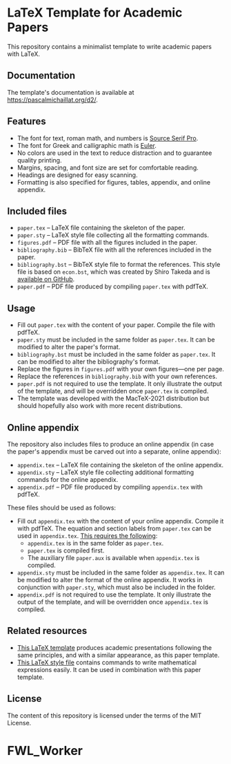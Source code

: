 # LaTeX Template for Academic Papers

This repository contains a minimalist template to write academic papers with LaTeX.

## Documentation

The template's documentation is available at https://pascalmichaillat.org/d2/.

## Features

+ The font for text, roman math, and numbers is [Source Serif Pro](https://fonts.google.com/specimen/Source+Serif+Pro).
+ The font for Greek and calligraphic math is [Euler](http://luc.devroye.org/fonts-26139.html).
+ No colors are used in the text to reduce distraction and to guarantee quality printing.
+ Margins, spacing, and font size are set for comfortable reading.
+ Headings are designed for easy scanning.
+ Formatting is also specified for figures, tables, appendix, and online appendix.

## Included files

+ `paper.tex` –  LaTeX file containing the skeleton of the paper.
+ `paper.sty` –  LaTeX style file collecting all the formatting commands.
+ `figures.pdf` – PDF file with all the figures included in the paper.
+ `bibliography.bib` – BibTeX file with all the references included in the paper.
+ `bibliography.bst` – BibTeX style file to format the references. This style file is based on `econ.bst`, which was created by Shiro Takeda and is [available on GitHub](https://github.com/ShiroTakeda/econ-bst).
+ `paper.pdf` – PDF file produced by compiling `paper.tex` with pdfTeX.

## Usage

+ Fill out `paper.tex` with the content of your paper. Compile the file with pdfTeX.
+ `paper.sty` must be included in the same folder as `paper.tex`. It can be modified to alter the paper's format.
+ `bibliography.bst` must be included in the same folder as `paper.tex`. It can be modified to alter the bibliography's format.
+ Replace the figures in `figures.pdf` with your own figures—one per page.
+ Replace the references in `bibliography.bib` with your own references.
+ `paper.pdf` is not required to use the template. It only illustrate the output of the template, and will be overridden once `paper.tex` is compiled.
+ The template was developed with the MacTeX-2021 distribution but should hopefully also work with more recent distributions. 

## Online appendix

The repository also includes files to produce an online appendix (in case the paper's appendix must be carved out into a separate, online appendix): 

+ `appendix.tex` –  LaTeX file containing the skeleton of the online appendix.
+ `appendix.sty` –  LaTeX style file collecting additional formatting commands for the online appendix.
+ `appendix.pdf` – PDF file produced by compiling `appendix.tex` with pdfTeX.

These files should be used as follows:

+ Fill out `appendix.tex` with the content of your online appendix. Compile it with pdfTeX. The equation and section labels from `paper.tex` can be used in `appendix.tex`. [This requires the following](https://www.ctan.org/pkg/xr):
	* `appendix.tex` is in the same folder as `paper.tex`.
	* `paper.tex` is compiled first.
	* The auxiliary file `paper.aux` is available when `appendix.tex` is compiled.
+ `appendix.sty` must be included in the same folder as `appendix.tex`. It can be modified to alter the format of the online appendix. It works in conjunction with `paper.sty`, which must also be included in the folder. 
+ `appendix.pdf` is not required to use the template. It only illustrate the output of the template, and will be overridden once `appendix.tex` is compiled.

## Related resources

+ [This LaTeX template](https://github.com/pmichaillat/latex-presentation) produces  academic presentations following the same principles, and with a similar appearance, as this paper template. 
+ [This LaTeX style file](https://github.com/pmichaillat/latex-math) contains commands to write mathematical expressions easily. It can be used in combination with this paper template.

## License

The content of this repository is licensed under the terms of the MIT License.
# FWL_Worker
